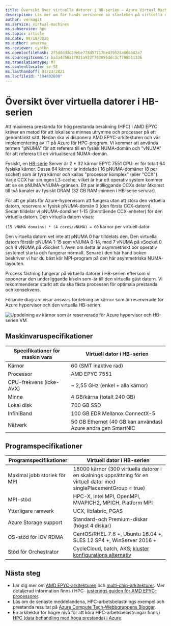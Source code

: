 ```yaml
---
title: Översikt över virtuella datorer i HB-serien – Azure Virtual Machines | Microsoft Docs
description: Läs mer om för hands versionen av storleken på virtuella datorer i HB-serien i Azure.
author: vermagit
ms.service: virtual-machines
ms.subservice: hpc
ms.topic: article
ms.date: 08/19/2020
ms.author: amverma
ms.reviewer: cynthn
ms.openlocfilehash: 2f5dddd3d59ebe778d577176e439528a86bb42a7
ms.sourcegitcommit: ba3a4d58a17021a922f763095ddc3cf768b11336
ms.translationtype: MT
ms.contentlocale: sv-SE
ms.lasthandoff: 03/23/2021
ms.locfileid: "104802608"
---
```

# <a name="hb-series-virtual-machines-overview"></a>Översikt över virtuella datorer i HB-serien

Att maximera prestanda för hög prestanda beräkning (HPC) i AMD EPYC kräver en metod för att lokalisera minnes utrymme och processer på ett genomtänkt sätt. Nedan ska vi disponera AMD EPYC-arkitekturen och vår implementering av IT på Azure för HPC-program. Vi kommer att använda termen "pNUMA" för att referera till en fysisk NUMA-domän och "vNUMA" för att referera till en virtualiserad NUMA-domän.

Fysiskt, en [HB-serie](../../hb-series.md) Server är 2 * 32 kärnor EPYC 7551 CPU: er för totalt 64 fysiska kärnor. Dessa 64 kärnor är indelade i 16 pNUMA-domäner (8 per socket) som är fyra kärnor och kallas "processor komplex" (eller "CCX"). Varje CCX har sin egen L3-cache, vilket är hur ett operativ system kommer att se en pNUMA/vNUMA-gränsen. Ett par intilliggande CCXs delar åtkomst till två kanaler av fysiskt DRAM (32 GB RAM-minnen i HB-serie servrar).

För att ge plats för Azure-hypervisorn att fungera utan att störa den virtuella datorn, reservera vi fysisk pNUMA-domän 0 (den första CCX-datorn). Sedan tilldelar vi pNUMA-domäner 1-15 (återstående CCX-enheter) för den virtuella datorn. Den virtuella datorn visas:

`(15 vNUMA domains) * (4 cores/vNUMA) = 60` kärnor per virtuell dator

Den virtuella datorn vet inte att pNUMA 0 har tilldelats den. Den virtuella datorn förstår pNUMA 1-15 som vNUMA 0-14, med 7 vNUMA på vSocket 0 och 8 vNUMA på vSocket 1. Även om detta är asymmetriskt bör operativ systemet starta och fungerar normalt. Senare i den här hand boken beskriver vi hur du bäst kör MPI-program på den här asymmetriska NUMA-layouten.

Process fästning fungerar på virtuella datorer i HB-serien eftersom vi exponerar den underliggande kiseln som-är till den virtuella gäst datorn. Vi rekommenderar starkt att du ska fästa processen för optimala prestanda och konsekvens.

Följande diagram visar ansvars fördelning av kärnor som är reserverade för Azure hypervisor och den virtuella HB-serien.

![Uppdelning av kärnor som är reserverade för Azure hypervisor och HB-serien VM](./media/architecture/hb-segregation-cores.png)

## <a name="hardware-specifications"></a>Maskinvaruspecifikationer

| Specifikationer för maskin vara                | Virtuell dator i HB-serien                     |
|----------------------------------|----------------------------------|
| Kärnor                            | 60 (SMT inaktive rad)                |
| Processor                              | AMD EPYC 7551                    |
| CPU-frekvens (icke-AVX)          | ~ 2,55 GHz (enkel + alla kärnor)   |
| Minne                           | 4 GB/kärna (totalt 240 GB)         |
| Lokal disk                       | 700 GB SSD                       |
| InfiniBand                       | 100 GB EDR Mellanox ConnectX-5 |
| Nätverk                          | 50 GB Ethernet (40 GB kan användas) Azure andra gen SmartNIC |

## <a name="software-specifications"></a>Programspecifikationer

| Programspecifikationer           |Virtuell dator i HB-serien           |
|-----------------------------|-----------------------|
| Maximal jobb storlek för MPI            | 18000 kärnor (300 virtuella datorer i en skalnings uppsättning för en virtuell dator med singlePlacementGroup = true)  |
| MPI-stöd                 | HPC-X, Intel MPI, OpenMPI, MVAPICH2, MPICH, Platform MPI  |
| Ytterligare ramverk       | UCX, libfabric, PGAS |
| Azure Storage support       | Standard-och Premium-diskar (högst 4 diskar) |
| OS-stöd för IOV RDMA   | CentOS/RHEL 7.6 +, Ubuntu 16.04 +, SLES 12 SP4 +, WinServer 2016 +  |
| Stöd för Orchestrator        | CycleCloud, batch, AKS; [kluster konfigurations alternativ](../../sizes-hpc.md#cluster-configuration-options) |

## <a name="next-steps"></a>Nästa steg

- Lär dig mer om [AMD EPYC-arkitekturen](https://bit.ly/2Epv3kC) och [multi-chip-arkitekturer](https://bit.ly/2GpQIMb). Mer detaljerad information finns i HPC- [justerings guiden för AMD EPYC-processorer](https://bit.ly/2T3AWZ9).
- Läs om de senaste meddelandena, HPC-arbetsbelastnings exempel och prestanda resultat på [Azure Compute Tech-Webbgruppens Bloggar](https://techcommunity.microsoft.com/t5/azure-compute/bg-p/AzureCompute).
- En arkitektur för högre nivå för att köra HPC-arbetsbelastningar finns i [HPC (data behandling med höga prestanda) i Azure](/azure/architecture/topics/high-performance-computing/).
